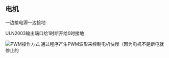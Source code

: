 ## 电机
一边接电源一边接地 

ULN2003输出端口给1时断开给0时接地

![PWM操作方式](https://user-images.githubusercontent.com/120998712/218236230-f79e0066-3c83-4b91-a5b5-23336c62255a.png)
通过程序产生PWM波形来控制电机快慢（因为电机不是断电就停止的
